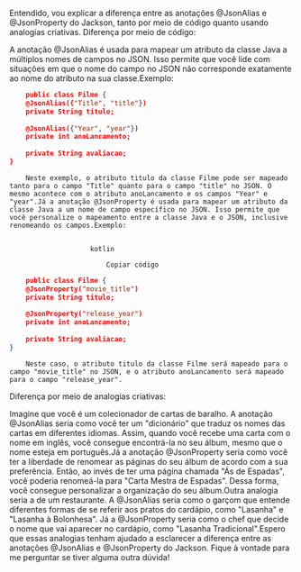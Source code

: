 Entendido, vou explicar a diferença entre as anotações @JsonAlias e @JsonProperty do Jackson, tanto por meio de código quanto usando analogias criativas.
Diferença por meio de código:

A anotação @JsonAlias é usada para mapear um atributo da classe Java a múltiplos nomes de campos no JSON. Isso permite que você lide com situações em que o nome do campo no JSON não corresponde exatamente ao nome do atributo na sua classe.Exemplo:
                      
                    
```json                      
    public class Filme {
    @JsonAlias({"Title", "title"})
    private String titulo;
    
    @JsonAlias({"Year", "year"})
    private int anoLancamento;
    
    private String avaliacao;
}
```                     
                
        Neste exemplo, o atributo titulo da classe Filme pode ser mapeado tanto para o campo "Title" quanto para o campo "title" no JSON. O mesmo acontece com o atributo anoLancamento e os campos "Year" e "year".Já a anotação @JsonProperty é usada para mapear um atributo da classe Java a um nome de campo específico no JSON. Isso permite que você personalize o mapeamento entre a classe Java e o JSON, inclusive renomeando os campos.Exemplo:
                 
                    
                        kotlin
                        
                            Copiar código
                        
                    
```json                    
    public class Filme {
    @JsonProperty("movie_title")
    private String titulo;
    
    @JsonProperty("release_year")
    private int anoLancamento;
    
    private String avaliacao;
}
```                    
                
        Neste caso, o atributo titulo da classe Filme será mapeado para o campo "movie_title" no JSON, e o atributo anoLancamento será mapeado para o campo "release_year".
Diferença por meio de analogias criativas:

Imagine que você é um colecionador de cartas de baralho. A anotação @JsonAlias seria como você ter um "dicionário" que traduz os nomes das cartas em diferentes idiomas. Assim, quando você recebe uma carta com o nome em inglês, você consegue encontrá-la no seu álbum, mesmo que o nome esteja em português.Já a anotação @JsonProperty seria como você ter a liberdade de renomear as páginas do seu álbum de acordo com a sua preferência. Então, ao invés de ter uma página chamada "Ás de Espadas", você poderia renomeá-la para "Carta Mestra de Espadas". Dessa forma, você consegue personalizar a organização do seu álbum.Outra analogia seria a de um restaurante. A @JsonAlias seria como o garçom que entende diferentes formas de se referir aos pratos do cardápio, como "Lasanha" e "Lasanha à Bolonhesa". Já a @JsonProperty seria como o chef que decide o nome que vai aparecer no cardápio, como "Lasanha Tradicional".Espero que essas analogias tenham ajudado a esclarecer a diferença entre as anotações @JsonAlias e @JsonProperty do Jackson. Fique à vontade para me perguntar se tiver alguma outra dúvida!